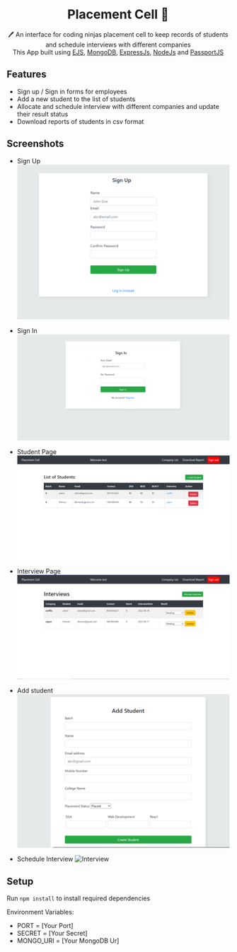 <h1 align="center">Placement Cell  📝</h1> 
<p align="center">
 🖊️ An interface for coding ninjas placement cell to keep records of students and schedule interviews with different companies <br>
     This App built using <a href="https://ejs.co/">EJS</a>, <a href="https://www.mongodb.com/">MongoDB</a>, <a href="https://expressjs.com/">ExpressJs</a>, <a href="https://nodejs.org/en/">NodeJs</a> and <a href="http://www.passportjs.org/">PassportJS</a>
</p>

## Features

- Sign up / Sign in forms for employees
- Add a new student to the list of students
- Allocate and schedule interview with different companies and update their result status
- Download reports of students in csv format

## Screenshots

- Sign Up
  ![Sign-Up](/images/signup.png)

- Sign In
  ![Sign-In](/images/signin.png)

- Student Page
  ![Student-Page](/images/student_list.png)

- Interview Page
  ![Interview-Page](/images/company_list.png)

- Add student
  ![Add-Student](/images/add_student.png)

- Schedule Interview
  ![Interview](/images/aschedule_interview.png)

## Setup

Run `npm install` to install required dependencies

Environment Variables:

- PORT = [Your Port]
- SECRET = [Your Secret]
- MONGO_URI = [Your MongoDB Ur]
